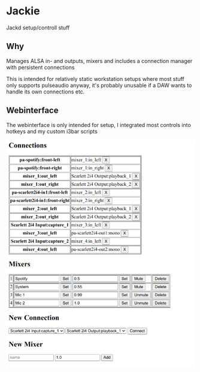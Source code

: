 # Jackie

Jackd setup/controll stuff

## Why

Manages ALSA in- and outputs, mixers and includes a connection manager with persistent connections

This is intended for relatively static workstation setups where most stuff only supports pulseaudio anyway,
it's probably unusable if a DAW wants to handle its own connections etc.

## Webinterface

The webinterface is only intended for setup, I integrated most controls into hotkeys and my custom i3bar scripts

![screenshot](screenshot.png)

